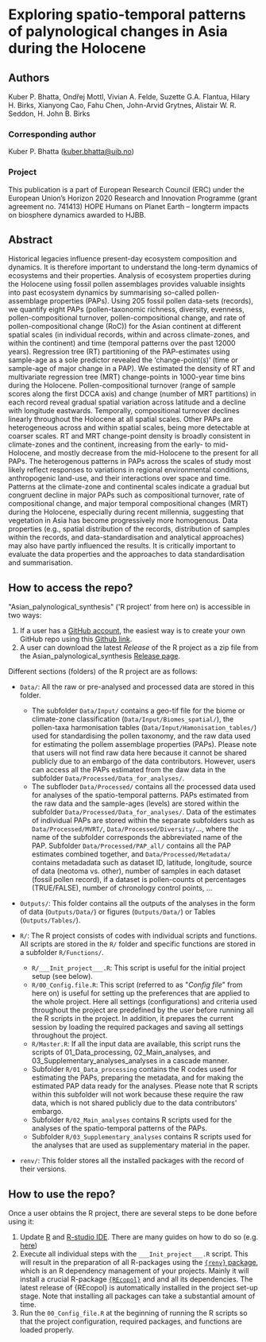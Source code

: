 # Exploring spatio-temporal patterns of palynological changes in Asia during the Holocene

## Authors

Kuber P. Bhatta, Ondřej Mottl, Vivian A. Felde, Suzette G.A. Flantua, Hilary H. Birks, Xianyong Cao, Fahu Chen, John-Arvid Grytnes, Alistair W. R. Seddon, H. John B. Birks

### Corresponding author

Kuber P. Bhatta (kuber.bhatta@uib.no)

### Project

This publication is a part of European Research Council (ERC) under the European Union’s Horizon 2020 Research and Innovation Programme (grant agreement no. 741413) HOPE Humans on Planet Earth – longterm impacts on biosphere dynamics awarded to HJBB.

## Abstract

Historical legacies influence present-day ecosystem composition and dynamics. It is therefore important to understand the long-term dynamics of ecosystems and their properties. Analysis of ecosystem properties during the Holocene using fossil pollen assemblages provides valuable insights into past ecosystem dynamics by summarising so-called pollen-assemblage properties (PAPs). Using 205 fossil pollen data-sets (records), we quantify eight PAPs (pollen-taxonomic richness, diversity, evenness, pollen-compositional turnover, pollen-compositional change, and rate of pollen-compositional change (RoC)) for the Asian continent at different spatial scales (in individual records, within and across climate-zones, and within the continent) and time (temporal patterns over the past 12000 years). Regression tree (RT) partitioning of the PAP-estimates using sample-age as a sole predictor revealed the ‘change-point(s)’ (time or sample-age of major change in a PAP). We estimated the density of RT and multivariate regression tree (MRT) change-points in 1000-year time bins during the Holocene.
Pollen-compositional turnover (range of sample scores along the first DCCA axis) and change (number of MRT partitions) in each record reveal gradual spatial variation across latitude and a decline with longitude eastwards. Temporally, compositional turnover declines linearly throughout the Holocene at all spatial scales. Other PAPs are heterogeneous across and within spatial scales, being more detectable at coarser scales. RT and MRT change-point density is broadly consistent in climate-zones and the continent, increasing from the early- to mid-Holocene, and mostly decrease from the mid-Holocene to the present for all PAPs.
The heterogenous patterns in PAPs across the scales of study most likely reflect responses to variations in regional environmental conditions, anthropogenic land-use, and their interactions over space and time. Patterns at the climate-zone and continental scales indicate a gradual but congruent decline in major PAPs such as compositional turnover, rate of compositional change, and major temporal compositional changes (MRT) during the Holocene, especially during recent millennia, suggesting that vegetation in Asia has become progressively more homogenous.
Data properties (e.g., spatial distribution of the records, distribution of samples within the records, and data-standardisation and analytical approaches) may also have partly influenced the results. It is critically important to evaluate the data properties and the approaches to data standardisation and summarisation.

## How to access the repo?

"Asian_palynological_synthesis" ('R project' from here on) is accessible in two ways:

1. If a user has a [GitHub account](https://github.com/), the easiest way is to create your own GitHub repo using this [Github link](<https://github.com/HOPE-UIB-BIO/Asian_palynological_synthesis>).
2. A user can download the latest *Release* of the R project as a zip file from the Asian_palynological_synthesis [Release page](<https://github.com/HOPE-UIB-BIO/Asian_palynological_synthesis/releases>).

Different sections (folders) of the R project are as follows:

- `Data/`: All the raw or pre-analysed and processed data are stored in this folder.
  - The subfolder `Data/Input/` contains a geo-tif file for the biome or climate-zone classification (`Data/Input/Biomes_spatial/`), the pollen-taxa harmonisation tables (`Data/Input/Hamonisation_tables/`) used for standardising the pollen taxonomy, and the raw data used for estimating the pollem assemblage properties (PAPs). Please note that users will not find raw data here because it cannot be shared publicly due to an embargo of the data contributors. However, users can access all the PAPs estimated from the daw data in the subfolder `Data/Processed/Data_for_analyses/`.
  - The subfloder `Data/Processed/` contains all the processed data used for analyses of the spatio-temporal patterns. PAPs estimated from the raw data and the sample-ages (levels) are stored within the subfolder `Data/Processed/Data_for_analyses/`. Data of the estimates of individual PAPs are stored within the separate subfolders such as `Data/Processed/MVRT/`, `Data/Processed/Diversity/`..., where the name of the subfolder corresponds the abbreviated name of the PAP. Subfolder `Data/Processed/PAP_all/` contains all the PAP estimates combined together, and `Data/Processed/Metadata/` contains metadadata such as dataset ID, latitude, longitude, source of data (neotoma vs. other), number of samples in each dataset (fossil pollen record), if a dataset is pollen-counts ot percentages (TRUE/FALSE), number of chronology control points, ...

- `Outputs/`: This folder contains all the outputs of the analyses in the form of data (`Outputs/Data/`) or figures (`Outputs/Data/`) or Tables (`Outputs/Tables/`).

- `R/`: The R project consists of codes with individual scripts and functions. All scripts are stored in the `R/` folder and specific functions are stored in a subfolder `R/Functions/`.
  - `R/___Init_project___.R`: This script is useful for the initial project setup (see below).
  - `R/00_Config.file.R`: This script (referred to as "*Config file*" from here on) is useful for setting up the preferences that are applied to the whole project. Here all settings (configurations) and criteria used throughout the project are predefined by the user before running all the R scripts in the project. In addition, it prepares the current session by loading the required packages and saving all settings throughout the project.
  - `R/Master.R`: If all the input data are available, this script runs the scripts of 01_Data_processing, 02_Main_analyses, and  03_Supplementary_analyses_analyses in a cascade manner.
  - Subfolder `R/01_Data_processing` contains the R codes used for estimating the PAPs, preparing the metadata, and for making the estimated PAP data ready for the analyses. Please note that R scripts within this subfolder will not work because these require the raw data, which is not shared publicly due to the data contributors' embargo.
  - Subfolder `R/02_Main_analyses` contains R scripts used for the analyses of the spatio-temporal patterns of the PAPs.
  - Subfolder `R/03_Supplementary_analyses` contains R scripts used for the analyses that are used as supplementary material in the paper.

- `renv/`: This folder stores all the installed packages with the record of their versions.

## How to use the repo?

Once a user obtains the R project, there are several steps to be done before using it:

1. Update [R](https://en.wikipedia.org/wiki/R_(programming_language)) and [R-studio IDE](https://posit.co/products/open-source/rstudio/). There are many guides on how to do so (e.g. [here](https://jennhuck.github.io/workshops/install_update_R.html))
2. Execute all individual steps with the `___Init_project___.R` script. This will result in the preparation of all R-packages using the [`{renv}` package](https://rstudio.github.io/renv/articles/renv.html), which is an R dependency management of your projects. Mainly it will install a crucial R-package [`{REcopol}`](https://github.com/HOPE-UIB-BIO/R-Ecopol-package) and and all its dependencies. The latest release of {REcopol} is automatically installed in the project set-up stage. Note that installing all packages can take a substantial amount of time.
3. Run the `00_Config_file.R` at the beginning of running the R scripts so that the project configuration, required packages, and functions are loaded properly.
